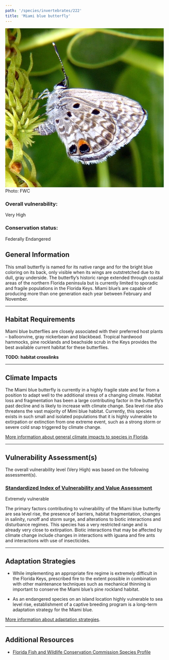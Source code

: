 ```yaml
---
path: '/species/invertebrates/222'
title: 'Miami blue butterfly'
---
```


<content-header icon="terrestrial_invertebrates" title="Miami blue butterfly" subtitle="Cyclargus thomasi bethunebakeri"></content-header>

<div id="TopSection">

<div class="header-photo"><img src="222.jpg" alt="Photo for 222"/>
<figcaption>Photo: FWC</figcaption></div>

<div>

### Overall vulnerability:

<div class="vulnerability vulnerability-extreme">Very High</div>



### Conservation status:

Federally Endangered

</div>
</div>

## General Information

This small butterfly is named for its native range and for the bright blue coloring on its back, only visible when its wings are outstretched due to its dull, gray underside.  The butterfly’s historic range extended through coastal areas of the northern Florida peninsula but is currently limited to sporadic and fragile populations in the Florida Keys.  Miami blue’s are capable of producing more than one generation each year between February and November.

<hr />

## Habitat Requirements

Miami blue butterflies are closely associated with their preferred host plants – balloonvine, gray nickerbean and blackbead.  Tropical hardwood hammocks, pine rocklands and beachside scrub in the Keys provides the best available current habitat for these butterflies.

**TODO: habitat crosslinks**

<hr />

## Climate Impacts

The Miami blue butterfly is currently in a highly fragile state and far from a position to adapt well to the additional stress of a changing climate.  Habitat loss and fragmentation has been a large contributing factor in the butterfly’s past decline and is likely to increase with climate change.  Sea level rise also threatens the vast majority of Mimi blue habitat.  Currently, this species exists in such small and isolated populations that it is highly vulnerable to extirpation or extinction from one extreme event, such as a strong storm or severe cold snap triggered by climate change.

[More information about general climate impacts to species in Florida](/impacts/species).



<hr />

## Vulnerability Assessment(s)

The overall vulnerability level (Very High) was based on the following assessment(s).
#### 
<div class="vulnerability-header">
<h3><a href="/impacts/vulnerability/sivva/species">Standardized Index of Vulnerability and Value Assessment</a></h3>
<div class="vulnerability vulnerability-extreme">Extremely vulnerable</div>
</div> 

The primary factors contributing to vulnerability of the Miami blue butterfly are sea level rise, the presence of barriers, habitat fragmentation, changes in salinity, runoff and storm surge, and alterations to biotic interactions and disturbance regimes.  This species has a very restricted range and is already very close to extirpation.  Biotic interactions that may be affected by climate change include changes in interactions with iguana and fire ants and interactions with use of insecticides.


<hr />

## Adaptation Strategies

- While implementing an appropriate fire regime is extremely difficult in the Florida Keys, prescribed fire to the extent possible in combination with other maintenance techniques such as mechanical thinning is important to conserve the Miami blue’s pine rockland habitat.

- As an endangered species on an island location highly vulnerable to sea level rise, establishment of a captive breeding program is a long-term adaptation strategy for the Miami blue.

[More information about adaptation strategies](/strategies).

<hr />


## Additional Resources

- [Florida Fish and Wildlife Conservation Commission Species Profile](https://myfwc.com/wildlifehabitats/profiles/invertebrates/miami-blue-butterfly/)
